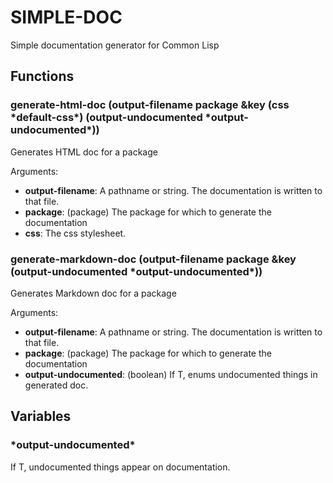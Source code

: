# SIMPLE-DOC

Simple documentation generator for Common Lisp

## Functions
### generate-html-doc (output-filename package &key (css \*default-css\*) (output-undocumented \*output-undocumented\*))
Generates HTML doc for a package

Arguments:

- **output-filename**: A pathname or string. The documentation is written to that file.
- **package**: (package) The package for which to generate the documentation
- **css**: The css stylesheet.


### generate-markdown-doc (output-filename package &key (output-undocumented \*output-undocumented\*))
Generates Markdown doc for a package

Arguments:

- **output-filename**: A pathname or string. The documentation is written to that file.
- **package**: (package) The package for which to generate the documentation
- **output-undocumented**: (boolean) If T, enums undocumented things in generated doc.


## Variables
### \*output-undocumented\*
If T, undocumented things appear on documentation.
